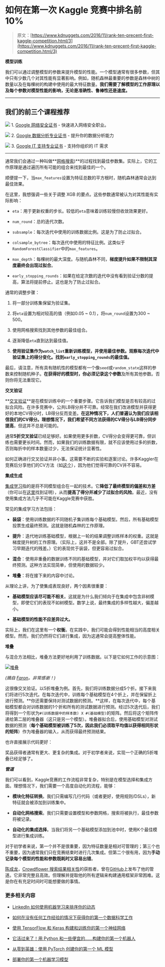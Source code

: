 # 如何在第一次 Kaggle 竞赛中排名前10%

> 原文：[https://www.kdnuggets.com/2016/11/rank-ten-precent-first-kaggle-competition.html/3](https://www.kdnuggets.com/2016/11/rank-ten-precent-first-kaggle-competition.html/3)

**模型训练**

我们可以通过调整模型的参数来提升模型的性能。一个模型通常有很多参数，但其中只有少数几个对其性能有显著影响。例如，随机森林最重要的参数是森林中树的数量以及在每棵树的构建中使用的最大特征数量。**我们需要了解模型的工作原理以及每个参数对模型性能的影响，无论是准确性、鲁棒性还是速度。**

* * *

## 我们的前三个课程推荐

![](../Images/0244c01ba9267c002ef39d4907e0b8fb.png) 1\. [Google 网络安全证书](https://www.kdnuggets.com/google-cybersecurity) - 快速进入网络安全职业。

![](../Images/e225c49c3c91745821c8c0368bf04711.png) 2\. [Google 数据分析专业证书](https://www.kdnuggets.com/google-data-analytics) - 提升你的数据分析能力

![](../Images/0244c01ba9267c002ef39d4907e0b8fb.png) 3\. [Google IT 支持专业证书](https://www.kdnuggets.com/google-itsupport) - 支持你组织的 IT 需求

* * *

通常我们会通过一种叫做**[网格搜索](http://scikit-learn.org/stable/modules/generated/sklearn.grid_search.GridSearchCV.html))**的过程找到最佳参数集。实际上，它的工作原理是通过遍历所有可能的组合来找到最佳的一个。

顺便提一下，当`max_features`设置为特征总数的平方根时，随机森林通常会达到最佳效果。

在这里，我想强调一些关于调整 XGB 的要点。这些参数通常被认为对其性能有实际影响：

+   `eta`：用于更新权重的步长。较低的`eta`意味着训练较慢但收敛效果更好。

+   `num_round`：总的迭代次数。

+   `subsample`：每次迭代中使用的训练数据比例。这是为了防止过拟合。

+   `colsample_bytree`：每次迭代中使用的特征比例。这类似于`RandomForestClassifier`中的`max_features`。

+   `max_depth`：每棵树的最大深度。与随机森林不同，**梯度提升如果不限制其深度最终会出现过拟合**。

+   `early_stopping_rounds`：如果在给定次数的迭代中没有看到验证分数的提高，算法将提前停止。这也是为了防止过拟合。

通常的调整步骤：

1.  将一部分训练集保留为验证集。

1.  将`eta`设置为相对较高的值（例如0.05 ~ 0.1），将`num_round`设置为300 ~ 500。

1.  使用网格搜索找到其他参数的最佳组合。

1.  逐渐降低`eta`直到达到最佳值。

1.  **使用验证集作为`watch_list`重新训练模型，并使用最佳参数。观察每次迭代中验证集上的得分变化。找到`early_stopping_rounds`的最佳值。**

最后，请注意，所有具有随机性的模型都有一个像`seed`或`random_state`这样的参数来控制随机种子。**在获得好的模型时，你必须记录这个参数**及所有其他参数。否则你将无法重现它。

**交叉验证**

**[交叉验证](https://en.wikipedia.org/wiki/Cross-validation_(statistics))**是在模型训练中的一个重要步骤。它告诉我们模型是否有较高的过拟合风险。在许多竞赛中，公共LB得分并不可靠。经常在我们改进模型并获得更好的本地CV得分时，LB得分反而变差。**在这种情况下，人们普遍认为我们应该相信我们的CV得分。**理想情况下，我们希望**不同方法获得的CV得分与LB得分同步提高**，但这并不总是可能的。

通常**5折交叉验证**已经足够好。如果使用更多折数，CV得分会变得更可靠，但训练也需要更长时间。然而，如果我们的训练数据有限，就不应该使用过多的折数，否则每折中的样本数量过少，无法保证统计显著性。

如何正确进行交叉验证并非小事。这需要不断的实验和逐案讨论。许多Kaggler在竞赛后分享他们的CV方法（如[这个](https://www.kaggle.com/c/telstra-recruiting-network/forums/t/19277/what-is-your-cross-validation-method)），因为他们觉得可靠的CV并不容易。

**集成生成**

[集成学习](https://en.wikipedia.org/wiki/Ensemble_learning)指的是将不同模型组合在一起的技术。它**降低了最终模型的偏差和方差**（你可以在[这里](http://link.springer.com/chapter/10.1007%2F3-540-33019-4_19)找到证明），从而**提高了得分并减少了过拟合的风险**。最近，没有使用集成方法几乎不可能在Kaggle竞赛中获胜。

常见的集成学习方法包括：

+   **装袋**：使用训练数据的不同随机子集训练每个基础模型。然后，所有基础模型投票生成最终预测。这就是随机森林的工作原理。

+   **提升**：迭代地训练基础模型，根据上一轮的结果调整训练样本的权重。这就是梯度提升树的工作原理。（实际上，这并不是全部。除了提升，GBT还尝试学习早期迭代的残差。）它的表现优于装袋，但更容易过拟合。

+   **混合**：使用非重叠的数据训练不同的基础模型，并对它们取加权平均以获得最终预测。这种方法实现简单，但使用的数据较少。

+   **堆叠**：将在接下来的内容中讨论。

从理论上讲，为了使集成表现良好，两个因素很重要：

+   **基础模型应该尽可能不相关**。这就是为什么我们倾向于在集成中包含非树模型，即使它们的表现不如树模型。数学上说，最终集成的多样性越大，偏差越小。

+   **基础模型的性能不应差异过大。**

实际上，我们在这里有一个**权衡**。在实践中，我们可能会得到性能相当的高度相关模型。然而，我们仍然将它们进行集成，因为这通常会提高整体性能。

**堆叠**

与混合方法相比，堆叠方法更好地利用了训练数据。以下是它如何工作的示意图：

[![堆叠](../Images/fb2fd03a6a8cf5851969a1254b354966.png)](http://7xlo8f.com1.z0.glb.clouddn.com/blog-diagram-stacking.jpg)

*(摘自 [Faron](https://www.kaggle.com/mmueller)。非常感谢！)*

这很像交叉验证。以5折堆叠为例。首先，我们将训练数据分成5个折。接下来我们将进行5次迭代。在每次迭代中，训练每个基础模型在4个折上，并在保留折上进行预测。**你还需要保持对测试数据的预测。**这样，在每次迭代中，每个基础模型都会对训练数据的1个折和所有的测试数据进行预测。经过5次迭代后，我们将得到一个形状为`#(训练数据中的样本数) X #(基础模型)`的矩阵。然后将这个矩阵传递给第二层的堆叠器（这只是另一个模型）。堆叠器拟合后，使用基础模型对测试数据的预测（**每个基础模型被训练了5次，因此我们必须取平均值以获得相同形状的矩阵**）作为堆叠器的输入，从而获得最终预测结果。

也许直接展示代码更好：

奖品获得者通常有更大、更复杂的集成。对于初学者来说，实现一个正确的5折堆叠已经足够了。

***管道***

我们可以看到，Kaggle竞赛的工作流程非常复杂，特别是在模型选择和集成方面。理想情况下，我们需要一个高度自动化的流程，能够：

+   **模块化特征转换**。我们只需编写几行代码（或者更好，使用规则/DSLs），新特征就会被添加到训练集中。

+   **自动化网格搜索**。我们只需要设置模型和参数网格，搜索将被执行，最佳参数将被记录。

+   **自动化的集成选择**。当我们将另一个基础模型添加到池中时，使用K个最佳模型进行集成训练。

对于初学者来说，第一个并不是很重要，因为特征数量是相对可管理的；第三个也不重要，因为通常我们只在竞赛结束时进行几次集成。但第二个很有用，因为**手动记录每个模型的性能和参数既耗时又容易出错**。

[陈成龙](https://www.kaggle.com/chenglongchen)，[Crowdflower 搜索结果相关性](https://www.kaggle.com/c/crowdflower-search-relevance)的获胜者，曾在[GitHub](https://github.com/ChenglongChen/Kaggle_CrowdFlower)上发布了他的管道。它非常完整且高效。但理解并提取他的所有逻辑来构建通用框架非常困难。这是你在有充足时间时可能想要做的事情。

### 更多相关内容

+   [LinkedIn 如何使用机器学习来排序你的动态](https://www.kdnuggets.com/2022/11/linkedin-uses-machine-learning-rank-feed.html)

+   [如何在没有任何工作经验的情况下获得你的第一个数据科学工作](https://www.kdnuggets.com/2021/02/first-job-data-science-without-work-experience.html)

+   [使用 TensorFlow 和 Keras 构建和训练你的第一个神经网络](https://www.kdnuggets.com/2023/05/building-training-first-neural-network-tensorflow-keras.html)

+   [它活过来了！用 Python 和一些便宜的……构建你的第一个机器人](https://www.kdnuggets.com/2023/06/manning-build-first-robots-python-cheap-basic-components.html)

+   [从零到英雄：使用 PyTorch 创建你的第一个 ML 模型](https://www.kdnuggets.com/from-zero-to-hero-create-your-first-ml-model-with-pytorch)

+   [部署你的第一个机器学习模型](https://www.kdnuggets.com/deploying-your-first-machine-learning-model)
